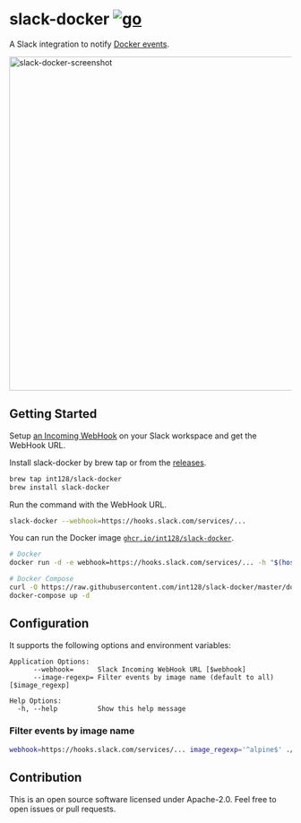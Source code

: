 # slack-docker [![go](https://github.com/int128/slack-docker/actions/workflows/go.yaml/badge.svg)](https://github.com/int128/slack-docker/actions/workflows/go.yaml)

A Slack integration to notify [Docker events](https://docs.docker.com/engine/reference/commandline/events/).

<img width="596" alt="slack-docker-screenshot" src="https://user-images.githubusercontent.com/321266/47410763-c7682d80-d7a1-11e8-8f05-c80786152604.png">


## Getting Started

Setup [an Incoming WebHook](https://my.slack.com/services/new/incoming-webhook) on your Slack workspace and get the WebHook URL.

Install slack-docker by brew tap or from the [releases](https://github.com/int128/slack-docker/releases).

```sh
brew tap int128/slack-docker
brew install slack-docker
```

Run the command with the WebHook URL.

```sh
slack-docker --webhook=https://hooks.slack.com/services/...
```

You can run the Docker image [`ghcr.io/int128/slack-docker`](https://ghcr.io/int128/slack-docker).

```sh
# Docker
docker run -d -e webhook=https://hooks.slack.com/services/... -h "$(hostname)" -v /var/run/docker.sock:/var/run/docker.sock ghcr.io/int128/slack-docker

# Docker Compose
curl -O https://raw.githubusercontent.com/int128/slack-docker/master/docker-compose.yml
docker-compose up -d
```


## Configuration

It supports the following options and environment variables:

```
Application Options:
      --webhook=      Slack Incoming WebHook URL [$webhook]
      --image-regexp= Filter events by image name (default to all) [$image_regexp]

Help Options:
  -h, --help          Show this help message
```


### Filter events by image name

```sh
webhook=https://hooks.slack.com/services/... image_regexp='^alpine$' ./slack-docker
```


## Contribution

This is an open source software licensed under Apache-2.0.
Feel free to open issues or pull requests.
